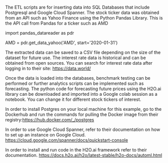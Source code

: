 The ETL scripts are for inserting data into SQL Databases that include Postgresql and Google Cloud Spanner. The stock ticker data was obtained from an API such as Yahoo Finance using the Python Pandas Library. 
This is the API call from Pandas for a ticker such as AMD


import pandas_datareader as pdr


AMD = pdr.get_data_yahoo('AMD', start='2020-01-31')


The extracted data can be saved to a CSV file depending on the size of the dataset for future use. 
The interest rate data is historical and can be obtained from open sources. You can search for interest rate data  after logging in to their site: https://data.world/

Once the data is loaded into the databases, benchmark testing can be performed or further analytics scripts can be implemented such as forecasting. The python code for forecasting future prices using the H2O.ai library can be downloaded and imported into a Google colab session as a notebook. You can change it for different stock tickers of interest.

In order to install Postgres on your local machine for this example, go to the Dockerhub and run the commands for pulling the Docker image from  their registry:https://hub.docker.com/_/postgres

In order to use Google Cloud Spanner, refer to their documentation on how to set up an instance on Google Cloud. 
https://cloud.google.com/spanner/docs/quickstart-console

In order to install and run code in the H2O.ai framework refer to their documentation.
https://docs.h2o.ai/h2o/latest-stable/h2o-docs/automl.html

